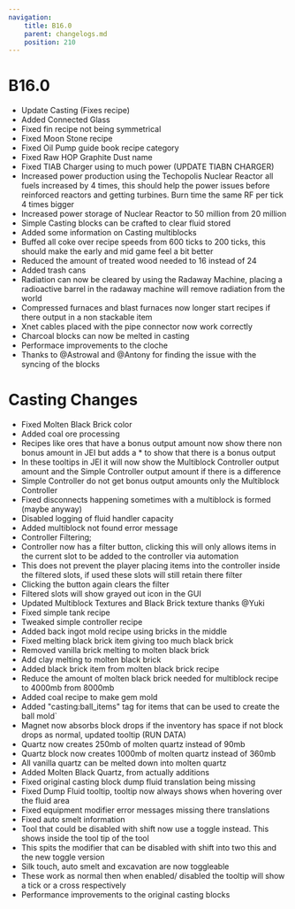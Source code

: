 ```yaml
---
navigation:
    title: B16.0
    parent: changelogs.md
    position: 210
---
```


# B16.0
- Update Casting (Fixes recipe)
- Added Connected Glass
- Fixed fin recipe not being symmetrical
- Fixed Moon Stone recipe
- Fixed Oil Pump guide book recipe category
- Fixed Raw HOP Graphite Dust name 
- Fixed TIAB Charger using to much power (UPDATE TIABN CHARGER)
- Increased power production using the Techopolis Nuclear Reactor all fuels increased by 4 times, this should help the power issues before reinforced reactors and getting turbines. Burn time the same RF per tick 4 times bigger
- Increased power storage of Nuclear Reactor to 50 million from 20 million
- Simple Casting blocks can be crafted to clear fluid stored
- Added some information on Casting multiblocks
- Buffed all coke over recipe speeds from 600 ticks to 200 ticks, this should make the early and mid game feel a bit better 
- Reduced the amount of treated wood needed to 16 instead of 24
- Added trash cans
- Radiation can now be cleared by using the Radaway Machine, placing a radioactive barrel in the radaway machine will remove radiation from the world
- Compressed furnaces and blast furnaces now longer start recipes if there output in a non stackable item
- Xnet cables placed with the pipe connector now work correctly 
- Charcoal blocks can now be melted in casting 
- Performace improvements to the cloche
- Thanks to @Astrowal and @Antony for finding the issue with the syncing of the blocks

# Casting Changes
- Fixed Molten Black Brick color
- Added coal ore processing
- Recipes like ores that have a bonus output amount now show there non bonus amount in JEI but adds a * to show that there is a bonus output
- In these tooltips in JEI it will now show the Multiblock Controller output amount and the Simple Controller output amount if there is a difference
- Simple Controller do not get bonus output amounts only the Multiblock Controller
- Fixed disconnects happening sometimes with a multiblock is formed (maybe anyway)
- Disabled logging of fluid handler capacity
- Added multiblock not found error message
- Controller Filtering;
- Controller now has a filter button, clicking this will only allows items in the current slot to be added to the controller via automation
- This does not prevent the player placing items into the controller inside the filtered slots, if used these slots will still retain there filter
- Clicking the button again clears the filter
- Filtered slots will show grayed out icon in the GUI
- Updated Multiblock Textures and Black Brick texture thanks @Yuki
- Fixed simple tank recipe
- Tweaked simple controller recipe
- Added back ingot mold recipe using bricks in the middle
- Fixed melting black brick item giving too much black brick
- Removed vanilla brick melting to molten black brick
- Add clay melting to molten black brick
- Added black brick item from molten black brick recipe
- Reduce the amount of molten black brick needed for multiblock recipe to 4000mb from 8000mb
- Added coal recipe to make gem mold
- Added "casting:ball_items" tag for items that can be used to create the ball mold`
- Magnet now absorbs block drops if the inventory has space if not block drops as normal, updated tooltip (RUN DATA)
- Quartz now creates 250mb of molten quartz instead of 90mb
- Quartz block now creates 1000mb of molten quartz instead of 360mb
- All vanilla quartz can be melted down into molten quartz
- Added Molten Black Quartz, from actually additions
- Fixed original casting block dump fluid translation being missing
- Fixed Dump Fluid tooltip, tooltip now always shows when hovering over the fluid area
- Fixed equipment modifier error messages missing there translations
- Fixed auto smelt information
- Tool that could be disabled with shift now use a toggle instead. This shows inside the tool tip of the tool
- This spits the modifier that can be disabled with shift into two this and the new toggle version
- Silk touch, auto smelt and excavation are now toggleable
- These work as normal then when enabled/ disabled the tooltip will show a tick or a cross respectively
- Performance improvements to the original casting blocks

